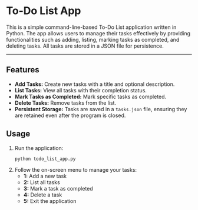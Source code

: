 # To-Do List App

This is a simple command-line-based To-Do List application written in Python. The app allows users to manage their tasks effectively by providing functionalities such as adding, listing, marking tasks as completed, and deleting tasks. All tasks are stored in a JSON file for persistence.

---

## Features

- **Add Tasks:** Create new tasks with a title and optional description.
- **List Tasks:** View all tasks with their completion status.
- **Mark Tasks as Completed:** Mark specific tasks as completed.
- **Delete Tasks:** Remove tasks from the list.
- **Persistent Storage:** Tasks are saved in a `tasks.json` file, ensuring they are retained even after the program is closed.



## Usage

1. Run the application:
   ```bash
   python todo_list_app.py
   ```
2. Follow the on-screen menu to manage your tasks:
   - **1:** Add a new task
   - **2:** List all tasks
   - **3:** Mark a task as completed
   - **4:** Delete a task
   - **5:** Exit the application




